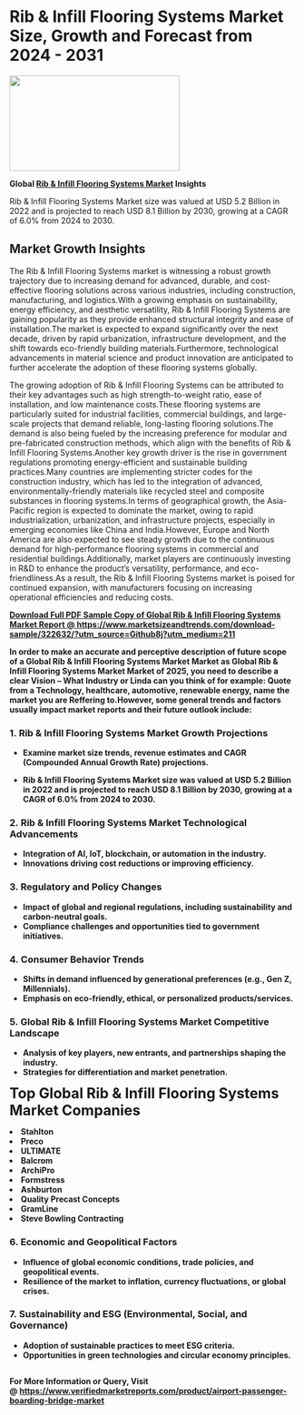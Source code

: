 <H1>Rib & Infill Flooring Systems Market Size, Growth and Forecast from 2024 - 2031</H1><img class="aligncenter size-medium wp-image-584254" src="https://thirdeyenews.in/wp-content/uploads/2024/09/Global-Market-Research-300x168.jpeg" alt="" width="300" height="168" /><p><strong>Global&nbsp;<a href="https://www.marketsizeandtrends.com/download-sample/322632/?utm_source=Github8j?utm_medium=211">Rib & Infill Flooring Systems Market</a> Insights</strong></p><p>Rib & Infill Flooring Systems Market size was valued at USD 5.2 Billion in 2022 and is projected to reach USD 8.1 Billion by 2030, growing at a CAGR of 6.0% from 2024 to 2030.</p><p><h2>Market Growth Insights</h2> <p>The Rib & Infill Flooring Systems market is witnessing a robust growth trajectory due to increasing demand for advanced, durable, and cost-effective flooring solutions across various industries, including construction, manufacturing, and logistics.With a growing emphasis on sustainability, energy efficiency, and aesthetic versatility, Rib & Infill Flooring Systems are gaining popularity as they provide enhanced structural integrity and ease of installation.The market is expected to expand significantly over the next decade, driven by rapid urbanization, infrastructure development, and the shift towards eco-friendly building materials.Furthermore, technological advancements in material science and product innovation are anticipated to further accelerate the adoption of these flooring systems globally.</p> <p><strong><a href="#"></a></strong></p> <p>The growing adoption of Rib & Infill Flooring Systems can be attributed to their key advantages such as high strength-to-weight ratio, ease of installation, and low maintenance costs.These flooring systems are particularly suited for industrial facilities, commercial buildings, and large-scale projects that demand reliable, long-lasting flooring solutions.The demand is also being fueled by the increasing preference for modular and pre-fabricated construction methods, which align with the benefits of Rib & Infill Flooring Systems.Another key growth driver is the rise in government regulations promoting energy-efficient and sustainable building practices.Many countries are implementing stricter codes for the construction industry, which has led to the integration of advanced, environmentally-friendly materials like recycled steel and composite substances in flooring systems.In terms of geographical growth, the Asia-Pacific region is expected to dominate the market, owing to rapid industrialization, urbanization, and infrastructure projects, especially in emerging economies like China and India.However, Europe and North America are also expected to see steady growth due to the continuous demand for high-performance flooring systems in commercial and residential buildings.Additionally, market players are continuously investing in R&D to enhance the product’s versatility, performance, and eco-friendliness.As a result, the Rib & Infill Flooring Systems market is poised for continued expansion, with manufacturers focusing on increasing operational efficiencies and reducing costs.<p><strong><a href="#"></p><p><span class=""><strong>Download Full PDF Sample Copy of Global Rib & Infill Flooring Systems Market Report</strong> @ <a href="https://www.marketsizeandtrends.com/download-sample/322632/?utm_source=Github8j?utm_medium=211" target="_blank">https://www.marketsizeandtrends.com/download-sample/322632/?utm_source=Github8j?utm_medium=211</a></span></p><p>In order to make an accurate and perceptive description of future scope of a Global&nbsp;Rib & Infill Flooring Systems Market Market as Global&nbsp;Rib & Infill Flooring Systems Market Market of 2025, you need to describe a clear Vision &ndash; What Industry or Linda can you think of for example: Quote from a Technology, healthcare, automotive, renewable energy, name the market you are Reffering to.However, some general trends and factors usually impact market reports and their future outlook include:</p><h3>1.&nbsp;<strong>Rib & Infill Flooring Systems Market Growth Projections</strong></h3><ul><li>Examine market size trends, revenue estimates and CAGR (Compounded Annual Growth Rate) projections.</li><li><p>Rib & Infill Flooring Systems Market size was valued at USD 5.2 Billion in 2022 and is projected to reach USD 8.1 Billion by 2030, growing at a CAGR of 6.0% from 2024 to 2030.</p></li></ul><h3>2.&nbsp;<strong>Rib & Infill Flooring Systems Market Technological Advancements</strong></h3><ul><li>Integration of AI, IoT, blockchain, or automation in the industry.</li><li>Innovations driving cost reductions or improving efficiency.</li></ul><h3>3.&nbsp;<strong>Regulatory and Policy Changes</strong></h3><ul><li>Impact of global and regional regulations, including sustainability and carbon-neutral goals.</li><li>Compliance challenges and opportunities tied to government initiatives.</li></ul><h3>4.&nbsp;<strong>Consumer Behavior Trends</strong></h3><ul><li>Shifts in demand influenced by generational preferences (e.g., Gen Z, Millennials).</li><li>Emphasis on eco-friendly, ethical, or personalized products/services.</li></ul><h3>5.&nbsp;<strong>Global Rib & Infill Flooring Systems Market Competitive Landscape</strong></h3><ul><li>Analysis of key players, new entrants, and partnerships shaping the industry.</li><li>Strategies for differentiation and market penetration.</li></ul><p data-pm-slice="1 1 []"><span style="color: inherit; font-family: inherit; font-size: 25px;">Top Global Rib & Infill Flooring Systems Market Companies</span></p><div class="" data-test-id=""><p><li>Stahlton</li><li> Preco</li><li> ULTIMATE</li><li> Balcrom</li><li> ArchiPro</li><li> Formstress</li><li> Ashburton</li><li> Quality Precast Concepts</li><li> GramLine</li><li> Steve Bowling Contracting</li></p></div><h3>6.&nbsp;<strong>Economic and Geopolitical Factors</strong></h3><ul><li>Influence of global economic conditions, trade policies, and geopolitical events.</li><li>Resilience of the market to inflation, currency fluctuations, or global crises.</li></ul><h3>7.&nbsp;<strong>Sustainability and ESG (Environmental, Social, and Governance)</strong></h3><ul><li>Adoption of sustainable practices to meet ESG criteria.</li><li>Opportunities in green technologies and circular economy principles.</li></ul><h2><strong style="font-size: 14px;">For More Information or Query, Visit @&nbsp;</strong><a style="background-color: #ffffff; font-size: 14px;" href="https://www.marketsizeandtrends.com/report/rib-infill-flooring-systems-market/" target="_blank">https://www.verifiedmarketreports.com/product/airport-passenger-boarding-bridge-market</a></h2>